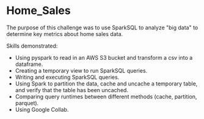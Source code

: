 # Home_Sales

The purpose of this challenge was to use SparkSQL to analyze "big data" to determine key metrics about home sales data. 

Skills demonstrated:
- Using pyspark to read in an AWS S3 bucket and transform a csv into a dataframe.
- Creating a temporary view to run SparkSQL queries.
- Writing and executing SparkSQL queries.
- Using Spark to partition the data, cache and uncache a temporary table, and verify that the table has been uncached.
- Comparing query runtimes between different methods (cache, partition, parquet).
- Using Google Collab.